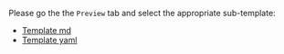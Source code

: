Please go the the `Preview` tab and select the appropriate sub-template:

* [Template md](?expand=1&template=PR_template_one.md)
* [Template yaml](?expand=1&template=PR_template.yaml)